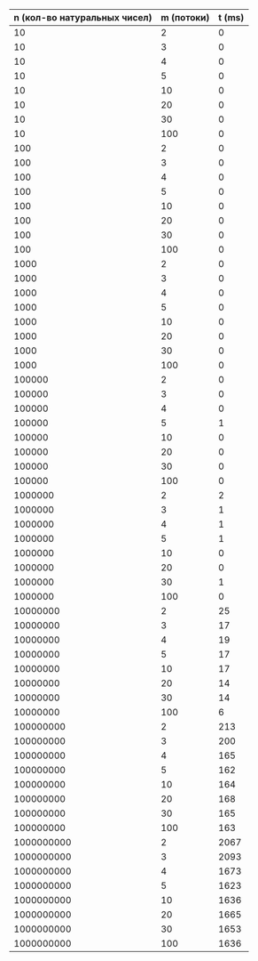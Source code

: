 | n (кол-во натуральных чисел) | m (потоки) | t (ms) |
|------------------------------|:-----------|:-------|
|10 |2 |0|
|10 |3 |0|
|10 |4 |0|
|10 |5 |0|
|10 |10 |0|
|10 |20 |0|
|10 |30 |0|
|10 |100 |0|
|100 |2 |0|
|100 |3 |0|
|100 |4 |0|
|100 |5 |0|
|100 |10 |0|
|100 |20 |0|
|100 |30 |0|
|100 |100 |0|
|1000 |2 |0|
|1000 |3 |0|
|1000 |4 |0|
|1000 |5 |0|
|1000 |10 |0|
|1000 |20 |0|
|1000 |30 |0|
|1000 |100 |0|
|100000 |2 |0|
|100000 |3 |0|
|100000 |4 |0|
|100000 |5 |1|
|100000 |10 |0|
|100000 |20 |0|
|100000 |30 |0|
|100000 |100 |0|
|1000000 |2 |2|
|1000000 |3 |1|
|1000000 |4 |1|
|1000000 |5 |1|
|1000000 |10 |0|
|1000000 |20 |0|
|1000000 |30 |1|
|1000000 |100 |0|
|10000000 |2 |25|
|10000000 |3 |17|
|10000000 |4 |19|
|10000000 |5 |17|
|10000000 |10 |17|
|10000000 |20 |14|
|10000000 |30 |14|
|10000000 |100 |6|
|100000000 |2 |213|
|100000000 |3 |200|
|100000000 |4 |165|
|100000000 |5 |162|
|100000000 |10 |164|
|100000000 |20 |168|
|100000000 |30 |165|
|100000000 |100 |163|
|1000000000 |2 |2067|
|1000000000 |3 |2093|
|1000000000 |4 |1673|
|1000000000 |5 |1623|
|1000000000 |10 |1636|
|1000000000 |20 |1665|
|1000000000 |30 |1653|
|1000000000 |100 |1636|

